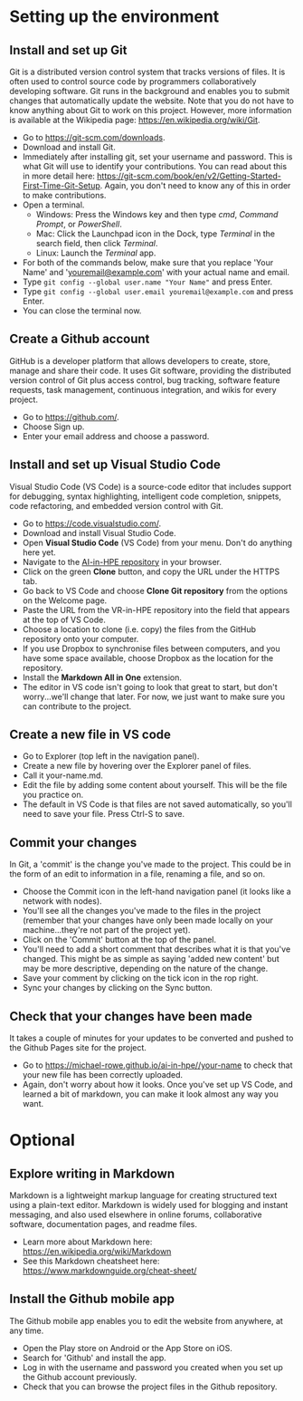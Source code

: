# Setting up the environment


## Install and set up Git

Git is a distributed version control system that tracks versions of files. It is often used to control source code by programmers collaboratively developing software. Git runs in the background and enables you to submit changes that automatically update the website. Note that you do not have to know anything about Git to work on this project. However, more information is available at the Wikipedia page: https://en.wikipedia.org/wiki/Git.

- Go to https://git-scm.com/downloads.
- Download and install Git.
- Immediately after installing git, set your username and password. This is what Git will use to identify your contributions. You can read about this in more detail here: https://git-scm.com/book/en/v2/Getting-Started-First-Time-Git-Setup. Again, you don't need to know any of this in order to make contributions.
- Open a terminal.
	- Windows: Press the Windows key and then type *cmd*, *Command Prompt*, or *PowerShell*.
	- Mac: Click the Launchpad icon in the Dock, type *Terminal* in the search field, then click *Terminal*.
	- Linux: Launch the *Terminal* app.
- For both of the commands below, make sure that you replace 'Your Name' and 'youremail@example.com' with your actual name and email.
- Type `git config --global user.name "Your Name"` and press Enter.
- Type `git config --global user.email youremail@example.com` and press Enter.
- You can close the terminal now.

## Create a Github account

GitHub is a developer platform that allows developers to create, store, manage and share their code. It uses Git software, providing the distributed version control of Git plus access control, bug tracking, software feature requests, task management, continuous integration, and wikis for every project.

- Go to https://github.com/.
- Choose Sign up.
- Enter your email address and choose a password.


## Install and set up Visual Studio Code

Visual Studio Code (VS Code) is a source-code editor that includes support for debugging, syntax highlighting, intelligent code completion, snippets, code refactoring, and embedded version control with Git.

- Go to https://code.visualstudio.com/.
- Download and install Visual Studio Code.
- Open **Visual Studio Code** (VS Code) from your menu. Don't do anything here yet.
- Navigate to the [AI-in-HPE repository](https://github.com/michael-rowe/ai-in-hpe) in your browser.
- Click on the green **Clone** button, and copy the URL under the HTTPS tab.
- Go back to VS Code and choose **Clone Git repository** from the options on the Welcome page.
- Paste the URL from the VR-in-HPE repository into the field that appears at the top of VS Code.
- Choose a location to clone (i.e. copy) the files from the GitHub repository onto your computer.
- If you use Dropbox to synchronise files between computers, and you have some space available, choose Dropbox as the location for the repository.
- Install the **Markdown All in One** extension.
- The editor in VS code isn't going to look that great to start, but don't worry...we'll change that later. For now, we just want to make sure you can contribute to the project.

## Create a new file in VS code

- Go to Explorer (top left in the navigation panel).
- Create a new file by hovering over the Explorer panel of files.
- Call it your-name.md.
- Edit the file by adding some content about yourself. This will be the file you practice on.
- The default in VS Code is that files are not saved automatically, so you'll need to save your file. Press Ctrl-S to save.


## Commit your changes

In Git, a 'commit' is the change you've made to the project. This could be in the form of an edit to information in a file, renaming a file, and so on.

- Choose the Commit icon in the left-hand navigation panel (it looks like a network with nodes).
- You'll see all the changes you've made to the files in the project (remember that your changes have only been made locally on your machine...they're not part of the project yet).
- Click on the 'Commit' button at the top of the panel.
- You'll need to add a short comment that describes what it is that you've changed. This might be as simple as saying 'added new content' but may be more descriptive, depending on the nature of the change.
- Save your comment by clicking on the tick icon in the rop right.
- Sync your changes by clicking on the Sync button.


## Check that your changes have been made

It takes a couple of minutes for your updates to be converted and pushed to the Github Pages site for the project.

- Go to https://michael-rowe.github.io/ai-in-hpe//your-name to check that your new file has been correctly uploaded.
- Again, don't worry about how it looks. Once you've set up VS Code, and learned a bit of markdown, you can make it look almost any way you want.


# Optional

## Explore writing in Markdown

Markdown is a lightweight markup language for creating structured text using a plain-text editor. Markdown is widely used for blogging and instant messaging, and also used elsewhere in online forums, collaborative software, documentation pages, and readme files.

- Learn more about Markdown here: https://en.wikipedia.org/wiki/Markdown
- See this Markdown cheatsheet here: https://www.markdownguide.org/cheat-sheet/


## Install the Github mobile app

The Github mobile app enables you to edit the website from anywhere, at any time.

- Open the Play store on Android or the App Store on iOS.
- Search for 'Github' and install the app.
- Log in with the username and password you created when you set up the Github account previously.
- Check that you can browse the project files in the Github repository.